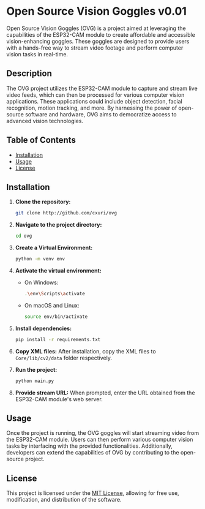 # Open Source Vision Goggles v0.01

Open Source Vision Goggles (OVG) is a project aimed at leveraging the capabilities of the ESP32-CAM module to create affordable and accessible vision-enhancing goggles. These goggles are designed to provide users with a hands-free way to stream video footage and perform computer vision tasks in real-time.

## Description

The OVG project utilizes the ESP32-CAM module to capture and stream live video feeds, which can then be processed for various computer vision applications. These applications could include object detection, facial recognition, motion tracking, and more. By harnessing the power of open-source software and hardware, OVG aims to democratize access to advanced vision technologies.

## Table of Contents

- [Installation](#installation)
- [Usage](#usage)
- [License](#license)

## Installation

1. **Clone the repository:**
   ```bash
   git clone http://github.com/cxuri/ovg
   ```

2. **Navigate to the project directory:**
   ```bash
   cd ovg
   ```

3. **Create a Virtual Environment:**
   ```bash
   python -m venv env
   ```

4. **Activate the virtual environment:**
   - On Windows:
     ```bash
     .\env\Scripts\activate
     ```
   - On macOS and Linux:
     ```bash
     source env/bin/activate
     ```

5. **Install dependencies:**
   ```bash
   pip install -r requirements.txt
   ```

6. **Copy XML files:**
   After installation, copy the XML files to `Core/lib/cv2/data` folder respectively.

7. **Run the project:**
   ```bash
   python main.py
   ```

8. **Provide stream URL:**
   When prompted, enter the URL obtained from the ESP32-CAM module's web server.

## Usage

Once the project is running, the OVG goggles will start streaming video from the ESP32-CAM module. Users can then perform various computer vision tasks by interfacing with the provided functionalities. Additionally, developers can extend the capabilities of OVG by contributing to the open-source project.

## License

This project is licensed under the [MIT License](https://opensource.org/licenses/MIT), allowing for free use, modification, and distribution of the software.
